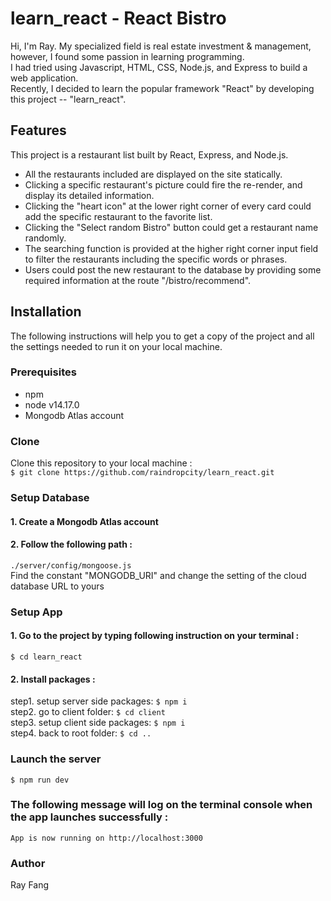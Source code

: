 # learn_react - React Bistro
Hi, I'm Ray. My specialized field is real estate investment & management, however, I found some passion in learning programming.  
I had tried using Javascript, HTML, CSS, Node.js, and Express to build a web application.  
Recently, I decided to learn the popular framework "React" by developing this project -- "learn_react".
## Features
This project is a restaurant list built by React, Express, and Node.js.<br>
* All the restaurants included are displayed on the site statically.
* Clicking a specific restaurant's picture could fire the re-render, and display its detailed information.
* Clicking the "heart icon" at the lower right corner of every card could add the specific restaurant to the favorite list.
* Clicking the "Select random Bistro" button could get a restaurant name randomly.
* The searching function is provided at the higher right corner input field to filter the restaurants including the specific words or phrases.
* Users could post the new restaurant to the database by providing some required information at the route "/bistro/recommend".

## Installation
The following instructions will help you to get a copy of the project and all the settings needed to run it on your local machine.
### Prerequisites
* npm
* node v14.17.0
* Mongodb Atlas account
### Clone
Clone this repository to your local machine :<br>
`$ git clone https://github.com/raindropcity/learn_react.git`
### Setup Database
#### 1. Create a Mongodb Atlas account<br>
#### 2. Follow the following path :<br>
`./server/config/mongoose.js`<br>
Find the constant "MONGODB_URI" and change the setting of the cloud database URL to yours
### Setup App
#### 1. Go to the project by typing following instruction on your terminal :<br>
`$ cd learn_react` <br>
#### 2. Install packages :<br>
step1. setup server side packages: `$ npm i`<br>
step2. go to client folder: `$ cd client`<br>
step3. setup client side packages: `$ npm i`<br>
step4. back to root folder: `$ cd ..`<br>
### Launch the server
`$ npm run dev`
### The following message will log on the terminal console when the app launches successfully :
`App is now running on http://localhost:3000`
### Author
Ray Fang